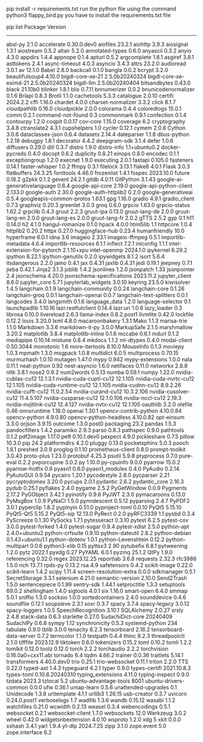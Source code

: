 pip install -r requirements.txt
run the python file using the command 
python3 flappy_bird.py
you have to install the requirements.txt file

























































































pip list
Package                      Version
---------------------------- ------------------
absl-py                      2.1.0
accelerate                   0.30.0.dev0
aiofiles                     23.2.1
aiohttp                      3.9.3
aiosignal                    1.3.1
aiostream                    0.5.2
altair                       5.2.0
annotated-types              0.6.0
anyascii                     0.3.2
anyio                        4.3.0
appdirs                      1.4.4
appnope                      0.1.4
apturl                       0.5.2
argcomplete                  1.8.1
asgiref                      3.8.1
asttokens                    2.4.1
async-timeout                4.0.3
asyncio                      3.4.3
attrs                        23.2.0
audioread                    3.0.1
av                           12.1.0
Babel                        2.8.0
backcall                     0.1.0
bangla                       0.0.2
bcrypt                       3.2.0
beautifulsoup4               4.10.0
bigdl-core-xe-21             2.5.0b20240324
bigdl-core-xe-esimd-21       2.5.0b20240324
bigdl-llm                    2.5.0b20240404
bitsandbytes                 0.43.0
black                        21.10b0
blinker                      1.8.1
blis                         0.7.11
bnnumerizer                  0.0.2
bnunicodenormalizer          0.1.6
Brlapi                       0.8.3
Brotli                       1.1.0
cachetools                   5.3.3
catalogue                    2.0.10
certifi                      2024.2.2
cffi                         1.16.0
chardet                      4.0.0
charset-normalizer           3.3.2
click                        8.1.7
cloudpathlib                 0.16.0
cloudpickle                  2.0.0
colorama                     0.4.4
coloredlogs                  15.0.1
comm                         0.2.1
command-not-found            0.3
commonmark                   0.9.1
confection                   0.1.4
contourpy                    1.2.0
coqpit                       0.0.17
cov-core                     1.15.0
coverage                     6.2
cryptography                 3.4.8
ctranslate2                  4.3.1
cupshelpers                  1.0
cycler                       0.12.1
cymem                        2.0.8
Cython                       3.0.6
dataclasses-json             0.6.4
datasets                     2.14.4
dateparser                   1.1.8
dbus-python                  1.2.18
debugpy                      1.8.1
decorator                    4.4.2
deepgram-sdk                 3.1.4
defer                        1.0.6
diffusers                    0.29.0
dill                         0.3.7
distro                       1.9.0
distro-info                  1.1+ubuntu0.2
docker-pycreds               0.4.0
docopt                       0.6.2
duplicity                    0.8.21
einops                       0.8.0
encodec                      0.1.1
exceptiongroup               1.2.0
execnet                      1.9.0
executing                    2.0.1
fastapi                      0.105.0
fasteners                    0.14.1
faster-whisper               1.0.2
ffmpy                        0.3.1
filelock                     3.13.1
flake8                       4.0.1
Flask                        3.0.3
flatbuffers                  24.3.25
fonttools                    4.46.0
frozenlist                   1.4.1
fsspec                       2023.10.0
future                       0.18.2
g2pkk                        0.1.2
gevent                       24.2.1
gitdb                        4.0.11
GitPython                    3.1.43
google-ai-generativelanguage 0.6.4
google-api-core              2.19.0
google-api-python-client     2.133.0
google-auth                  2.30.0
google-auth-httplib2         0.2.0
google-generativeai          0.5.4
googleapis-common-protos     1.63.1
gpg                          1.16.0
gradio                       4.9.1
gradio_client                0.7.3
graphviz                     0.20.3
greenlet                     3.0.3
groq                         0.6.0
grpcio                       1.63.0
grpcio-status                1.62.2
grpclib                      0.4.3
gruut                        2.2.3
gruut-ipa                    0.13.0
gruut-lang-de                2.0.0
gruut-lang-en                2.0.0
gruut-lang-es                2.0.0
gruut-lang-fr                2.0.2
gTTS                         2.5.2
gyp                          0.1
h11                          0.14.0
h2                           4.1.0
hangul-romanize              0.1.0
hpack                        4.0.0
html5lib                     1.1
httpcore                     1.0.4
httplib2                     0.20.2
httpx                        0.27.0
huggingface-hub              0.23.4
humanfriendly                10.0
hyperframe                   6.0.1
idna                         3.6
imageio                      2.33.1
imageio-ffmpeg               0.5.1
importlib-metadata           4.6.4
importlib-resources          6.1.1
inflect                      7.2.1
iniconfig                    1.1.1
intel-extension-for-pytorch  2.1.10+xpu
intel-openmp                 2024.1.0
ipykernel                    6.29.2
ipython                      8.22.1
ipython-genutils             0.2.0
ipywidgets                   8.1.2
isort                        5.6.4
itsdangerous                 2.2.0
jamo                         0.4.1
jax                          0.4.31
jaxlib                       0.4.31
jedi                         0.19.1
jeepney                      0.7.1
jieba                        0.42.1
Jinja2                       3.1.3
joblib                       1.4.2
jsonlines                    1.2.0
jsonpatch                    1.33
jsonpointer                  2.4
jsonschema                   4.20.0
jsonschema-specifications    2023.11.2
jupyter_client               8.6.0
jupyter_core                 5.7.1
jupyterlab_widgets           3.0.10
keyring                      23.5.0
kiwisolver                   1.4.5
langchain                    0.1.9
langchain-community          0.0.24
langchain-core               0.1.26
langchain-groq               0.0.1
langchain-openai             0.0.7
langchain-text-splitters     0.0.1
langcodes                    3.4.0
langsmith                    0.1.6
language_data                1.2.0
language-selector            0.1
launchpadlib                 1.10.16
lazr.restfulclient           0.14.4
lazr.uri                     1.0.6
lazy_loader                  0.3
librosa                      0.10.0
livereload                   2.6.3
llama-index                  0.8.2.post1
llvmlite                     0.42.0
lockfile                     0.12.2
louis                        3.20.0
lxml                         4.8.0
macaroonbakery               1.3.1
Mako                         1.1.3
marisa-trie                  1.1.0
Markdown                     3.3.6
markdown-it-py               3.0.0
MarkupSafe                   2.1.5
marshmallow                  3.20.2
matplotlib                   3.8.4
matplotlib-inline            0.1.6
mccabe                       0.6.1
mdurl                        0.1.2
mediapipe                    0.10.14
mistune                      0.8.4
mkdocs                       1.1.2
ml-dtypes                    0.4.0
modal-client                 0.50.3044
monotonic                    1.6
more-itertools               8.10.0
MouseInfo                    0.1.3
moviepy                      1.0.3
mpmath                       1.3.0
msgpack                      1.0.8
multidict                    6.0.5
multiprocess                 0.70.15
murmurhash                   1.0.10
mutagen                      1.47.0
mypy                         0.942
mypy-extensions              1.0.0
nala                         0.11.1
neat-python                  0.92
nest-asyncio                 1.6.0
netifaces                    0.11.0
networkx                     2.8.8
nltk                         3.8.1
nose2                        0.9.2
num2words                    0.5.13
numba                        0.59.1
numpy                        1.22.0
nvidia-cublas-cu12           12.1.3.1
nvidia-cuda-cupti-cu12       12.1.105
nvidia-cuda-nvrtc-cu12       12.1.105
nvidia-cuda-runtime-cu12     12.1.105
nvidia-cudnn-cu12            8.9.2.26
nvidia-cufft-cu12            11.0.2.54
nvidia-curand-cu12           10.3.2.106
nvidia-cusolver-cu12         11.4.5.107
nvidia-cusparse-cu12         12.1.0.106
nvidia-nccl-cu12             2.19.3
nvidia-nvjitlink-cu12        12.4.127
nvidia-nvtx-cu12             12.1.105
oauthlib                     3.2.0
olefile                      0.46
onnxruntime                  1.18.0
openai                       1.30.1
opencv-contrib-python        4.10.0.84
opencv-python                4.9.0.80
opencv-python-headless       4.10.0.82
opt-einsum                   3.3.0
orjson                       3.9.15
outcome                      1.3.0.post0
packaging                    23.2
pandas                       1.5.3
pandocfilters                1.4.2
paramiko                     2.9.3
parso                        0.8.3
pathspec                     0.9.0
pathtools                    0.1.2
pdf2image                    1.17.0
peft                         0.10.1.dev0
pexpect                      4.9.0
pickleshare                  0.7.5
pillow                       10.3.0
pip                          24.2
platformdirs                 4.2.0
pluggy                       0.13.0
pocketsphinx                 5.0.3
pooch                        1.8.1
preshed                      3.0.9
proglog                      0.1.10
prometheus-client            0.8.0
prompt-toolkit               3.0.43
proto-plus                   1.23.0
protobuf                     4.25.3
psutil                       5.9.8
ptyprocess                   0.7.0
pure-eval                    0.2.2
pvporcupine                  3.0.2
py                           1.10.0
py-cpuinfo                   9.0.0
pyarrow                      15.0.2
pyarrow-hotfix               0.6
pyasn1                       0.6.0
pyasn1_modules               0.4.0
PyAudio                      0.2.14
PyAutoGUI                    0.9.54
pycairo                      1.20.1
pycodestyle                  2.8.0
pycparser                    2.21
pycryptodomex                3.20.0
pycups                       2.0.1
pydantic                     2.6.2
pydantic_core                2.16.3
pydub                        0.25.1
pyflakes                     2.4.0
pygame                       2.5.2
PyGetWindow                  0.0.9
Pygments                     2.17.2
PyGObject                    3.42.1
pyinotify                    0.9.6
PyJWT                        2.3.0
pymacaroons                  0.13.0
PyMsgBox                     1.0.9
PyNaCl                       1.5.0
pynndescent                  0.5.12
pyparsing                    2.4.7
PyPDF2                       3.0.1
pyperclip                    1.8.2
pypinyin                     0.51.0
pyproject-toml               0.0.10
PyQt5                        5.15.10
PyQt5-Qt5                    5.15.2
PyQt5-sip                    12.13.0
PyRect                       0.2.0
pyRFC3339                    1.1
pysbd                        0.3.4
PyScreeze                    0.1.30
PySocks                      1.7.1
pytesseract                  0.3.10
pytest                       6.2.5
pytest-cov                   3.0.0
pytest-forked                1.4.0
pytest-sugar                 0.9.4
pytest-xdist                 2.5.0
python-apt                   2.4.0+ubuntu2
python-crfsuite              0.9.10
python-dateutil              2.8.2
python-debian                0.1.43+ubuntu1.1
python-dotenv                1.0.1
python-Levenshtein           0.12.2
python-multipart             0.0.6
python3-xlib                 0.15
pyttsx3                      2.90
pytubefix                    6.8.1
pytweening                   1.2.0
pytz                         2022.1
pyxdg                        0.27
PyYAML                       6.0.1
pyzmq                        25.1.2
QtPy                         1.9.0
referencing                  0.32.0
regex                        2023.12.25
reportlab                    3.6.8
requests                     2.32.3
rfc3986                      1.5.0
rich                         13.7.1
rpds-py                      0.13.2
rsa                          4.9
safetensors                  0.4.2
scikit-image                 0.22.0
scikit-learn                 1.4.2
scipy                        1.11.4
screen-resolution-extra      0.0.0
sdkmanager                   0.5.1
SecretStorage                3.3.1
selenium                     4.21.0
semantic-version             2.10.0
Send2Trash                   1.5.0
sentencepiece                0.1.99
sentry-sdk                   1.44.1
setproctitle                 1.3.3
setuptools                   69.0.2
shellingham                  1.4.0
sigtools                     4.0.1
six                          1.16.0
smart-open                   6.4.0
smmap                        5.0.1
sniffio                      1.3.0
socksio                      1.0.0
sortedcontainers             2.4.0
sounddevice                  0.4.6
soundfile                    0.12.1
soupsieve                    2.3.1
soxr                         0.3.7
spacy                        3.7.4
spacy-legacy                 3.0.12
spacy-loggers                1.0.5
SpeechRecognition            3.10.1
SQLAlchemy                   2.0.27
srsly                        2.4.8
stack-data                   0.6.3
starlette                    0.27.0
SudachiDict-core             20240409
SudachiPy                    0.6.8
sympy                        1.12
synchronicity                0.5.3
systemd-python               234
tabulate                     0.9.0
tblib                        3.0.0
tenacity                     8.2.3
tensorboard                  2.16.2
tensorboard-data-server      0.7.2
termcolor                    1.1.0
testpath                     0.4.4
thinc                        8.2.3
threadpoolctl                2.1.0
tifffile                     2023.12.9
tiktoken                     0.6.0
tokenizers                   0.15.2
toml                         0.10.2
tomli                        1.2.2
tomlkit                      0.12.0
toolz                        0.12.0
torch                        2.2.2
torchaudio                   2.2.2
torchvision                  0.16.0a0+cxx11.abi
tornado                      6.4
tqdm                         4.66.2
trainer                      0.0.36
traitlets                    5.14.1
transformers                 4.40.0.dev0
trio                         0.25.1
trio-websocket               0.11.1
triton                       2.2.0
TTS                          0.22.0
typed-ast                    1.4.3
typeguard                    4.2.1
typer                        0.9.0
types-certifi                2021.10.8.3
types-toml                   0.10.8.20240310
typing_extensions            4.11.0
typing-inspect               0.9.0
tzdata                       2023.3
tzlocal                      5.2
ubuntu-advantage-tools       8001
ubuntu-drivers-common        0.0.0
ufw                          0.36.1
umap-learn                   0.5.6
unattended-upgrades          0.1
Unidecode                    1.3.8
uritemplate                  4.1.1
urllib3                      1.26.15
usb-creator                  0.3.7
uvicorn                      0.24.0.post1
verboselogs                  1.7
wadllib                      1.3.6
wandb                        0.15.12
wasabi                       1.1.2
watchfiles                   0.21.0
wcwidth                      0.2.13
weasel                       0.3.4
webencodings                 0.5.1
websocket                    0.2.1
websocket-client             1.7.0
websockets                   12.0
Werkzeug                     3.0.2
wheel                        0.42.0
widgetsnbextension           4.0.10
wsproto                      1.2.0
xdg                          5
xkit                         0.0.0
xxhash                       3.4.1
yarl                         1.9.4
yt-dlp                       2024.7.25
zipp                         3.1.0
zope.event                   5.0
zope.interface               6.2

